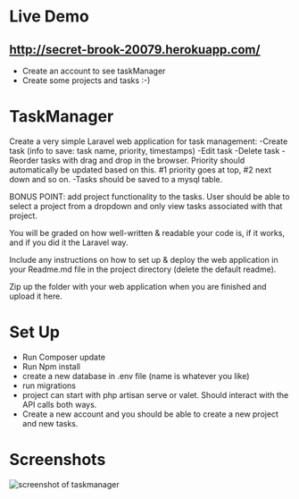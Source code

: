 # Live Demo
http://secret-brook-20079.herokuapp.com/
-
  - Create an account to see taskManager
  - Create some projects and tasks :-)

# TaskManager

Create a very simple Laravel web application for task management: -Create task (info to save: task name, priority, timestamps) -Edit task -Delete task -Reorder tasks with drag and drop in the browser. Priority should automatically be updated based on this. #1 priority goes at top, #2 next down and so on. -Tasks should be saved to a mysql table.

BONUS POINT: add project functionality to the tasks. User should be able to select a project from a dropdown and only view tasks associated with that project.

You will be graded on how well-written & readable your code is, if it works, and if you did it the Laravel way.

Include any instructions on how to set up & deploy the web application in your Readme.md file in the project directory (delete the default readme).

Zip up the folder with your web application when you are finished and upload it here.


# Set Up

  - Run Composer update
  - Run Npm install
  - create a new database in .env file (name is whatever you like)
  - run migrations
  - project can start with php artisan serve or valet. Should interact with the API calls both ways.
  - Create a new account and you should be able to create a new project and new tasks.

# Screenshots
<img src="https://res.cloudinary.com/duzsc1kx7/image/upload/v1591272520/Screenshots/TaskManagerScreenshot2.png"
     alt="screenshot of taskmanager" />
